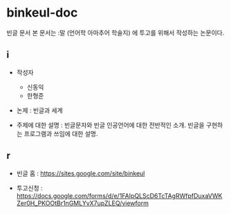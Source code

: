 # binkeul-doc

빈글 문서
본 문서는 :말 (언어학 아마추어 학술지) 에 투고를 위해서 작성하는 논문이다.



## i

* 작성자 
  + 신동익
  + 한형준

* 논제 : 빈글과 세계

* 주제에 대한 설명 :
    빈글문자와 빈글 인공언어에 대한 전반적인 소개. 빈글을 구현하는 프로그램과 쓰임에 대한 설명.

## r 

* 빈글 홈 :  <https://sites.google.com/site/binkeul>

* 투고신청 :  <https://docs.google.com/forms/d/e/1FAIpQLScD6TcTAgRWfpfDuxaVWKZer0H_PKOOtBr1nGMLYvX7upZLEQ/viewform>
